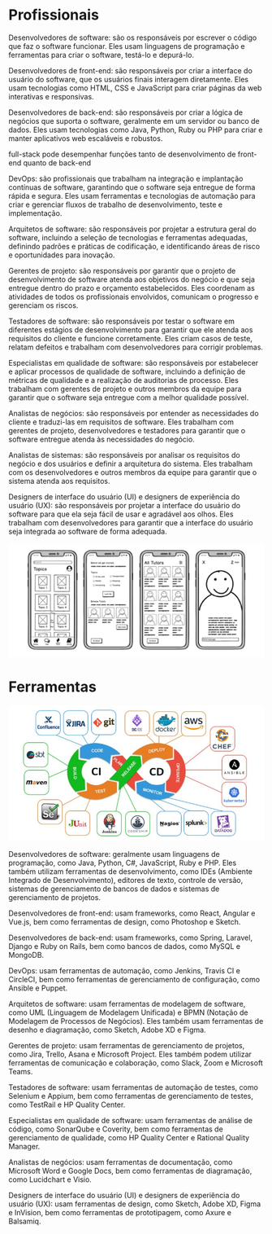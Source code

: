 # Profissionais

Desenvolvedores de software: são os responsáveis ​​por escrever o código que faz o software funcionar. Eles usam linguagens de programação e ferramentas para criar o software, testá-lo e depurá-lo.

Desenvolvedores de front-end: são responsáveis por criar a interface do usuário do software, que os usuários finais interagem diretamente. Eles usam tecnologias como HTML, CSS e JavaScript para criar páginas da web interativas e responsivas.

Desenvolvedores de back-end: são responsáveis por criar a lógica de negócios que suporta o software, geralmente em um servidor ou banco de dados. Eles usam tecnologias como Java, Python, Ruby ou PHP para criar e manter aplicativos web escaláveis e robustos.

full-stack pode desempenhar funções tanto de desenvolvimento de front-end quanto de back-end

DevOps: são profissionais que trabalham na integração e implantação contínuas de software, garantindo que o software seja entregue de forma rápida e segura. Eles usam ferramentas e tecnologias de automação para criar e gerenciar fluxos de trabalho de desenvolvimento, teste e implementação.

Arquitetos de software: são responsáveis por projetar a estrutura geral do software, incluindo a seleção de tecnologias e ferramentas adequadas, definindo padrões e práticas de codificação, e identificando áreas de risco e oportunidades para inovação.

Gerentes de projeto: são responsáveis por garantir que o projeto de desenvolvimento de software atenda aos objetivos do negócio e que seja entregue dentro do prazo e orçamento estabelecidos. Eles coordenam as atividades de todos os profissionais envolvidos, comunicam o progresso e gerenciam os riscos.

Testadores de software: são responsáveis por testar o software em diferentes estágios de desenvolvimento para garantir que ele atenda aos requisitos do cliente e funcione corretamente. Eles criam casos de teste, relatam defeitos e trabalham com desenvolvedores para corrigir problemas.

Especialistas em qualidade de software: são responsáveis por estabelecer e aplicar processos de qualidade de software, incluindo a definição de métricas de qualidade e a realização de auditorias de processo. Eles trabalham com gerentes de projeto e outros membros da equipe para garantir que o software seja entregue com a melhor qualidade possível.

Analistas de negócios: são responsáveis por entender as necessidades do cliente e traduzi-las em requisitos de software. Eles trabalham com gerentes de projeto, desenvolvedores e testadores para garantir que o software entregue atenda às necessidades do negócio.

Analistas de sistemas: são responsáveis por analisar os requisitos do negócio e dos usuários e definir a arquitetura do sistema. Eles trabalham com os desenvolvedores e outros membros da equipe para garantir que o sistema atenda aos requisitos.

Designers de interface do usuário (UI) e designers de experiência do usuário (UX): são responsáveis por projetar a interface do usuário do software para que ela seja fácil de usar e agradável aos olhos. Eles trabalham com desenvolvedores para garantir que a interface do usuário seja integrada ao software de forma adequada.

![wireframe](images/wireframe.jpg)

# Ferramentas

![Development Tools](images/development_tools.jpg)

Desenvolvedores de software: geralmente usam linguagens de programação, como Java, Python, C#, JavaScript, Ruby e PHP. Eles também utilizam ferramentas de desenvolvimento, como IDEs (Ambiente Integrado de Desenvolvimento), editores de texto, controle de versão, sistemas de gerenciamento de bancos de dados e sistemas de gerenciamento de projetos.

Desenvolvedores de front-end: usam frameworks, como React, Angular e Vue.js, bem como ferramentas de design, como Photoshop e Sketch.

Desenvolvedores de back-end: usam frameworks, como Spring, Laravel, Django e Ruby on Rails, bem como bancos de dados, como MySQL e MongoDB.

DevOps: usam ferramentas de automação, como Jenkins, Travis CI e CircleCI, bem como ferramentas de gerenciamento de configuração, como Ansible e Puppet.

Arquitetos de software: usam ferramentas de modelagem de software, como UML (Linguagem de Modelagem Unificada) e BPMN (Notação de Modelagem de Processos de Negócios). Eles também usam ferramentas de desenho e diagramação, como Sketch, Adobe XD e Figma.

Gerentes de projeto: usam ferramentas de gerenciamento de projetos, como Jira, Trello, Asana e Microsoft Project. Eles também podem utilizar ferramentas de comunicação e colaboração, como Slack, Zoom e Microsoft Teams.

Testadores de software: usam ferramentas de automação de testes, como Selenium e Appium, bem como ferramentas de gerenciamento de testes, como TestRail e HP Quality Center.

Especialistas em qualidade de software: usam ferramentas de análise de código, como SonarQube e Coverity, bem como ferramentas de gerenciamento de qualidade, como HP Quality Center e Rational Quality Manager.

Analistas de negócios: usam ferramentas de documentação, como Microsoft Word e Google Docs, bem como ferramentas de diagramação, como Lucidchart e Visio.

Designers de interface do usuário (UI) e designers de experiência do usuário (UX): usam ferramentas de design, como Sketch, Adobe XD, Figma e InVision, bem como ferramentas de prototipagem, como Axure e Balsamiq.
